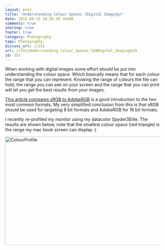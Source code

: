 ```yaml
---
layout: post
title: "Understanding Colour Spaces (Digital Imaging)"
date: 2012-04-23 18:36:19 +0100 
comments: true
sharing: true
footer: true
Category: Photography
tags: Photography,
discuss_url: //151
url: //151/Understanding_Colour_Spaces_%28Digital_Imaging%29
id: 151
---
```

When working with digital images some effort should be put into understanding the colour space. Which basically means that for each colour the range that you can represent. Knowing the range of colours the file can hold, the range you can see on your screen and the range that you can print will let you get the best results from your images.

[This article compares sRGB to AdobeRGB][cambridgeincolour] is a good introduction to the two most common formats. My very simplified conclusion from this is that sRGB should be used for targeting 8 bit formats and AdobeRGB for 16 bit formats. 

I recently re-profiled my monitor using my datacolor  Spyder3Elite. The results are shown below, note that the smallest colour space (red triangle) is the range my mac book screen can display :(

<a href="http://www.flickr.com/photos/morgan_prior/6960821554/" title="ColourProfile  by munky morgy, on Flickr"><img src="http://farm9.staticflickr.com/8021/6960821554_94f22c6e4f_z.jpg" width="640" height="354" alt="ColourProfile "></a>

[cambridgeincolour]: http://www.cambridgeincolour.com/tutorials/sRGB-AdobeRGB1998.htm
